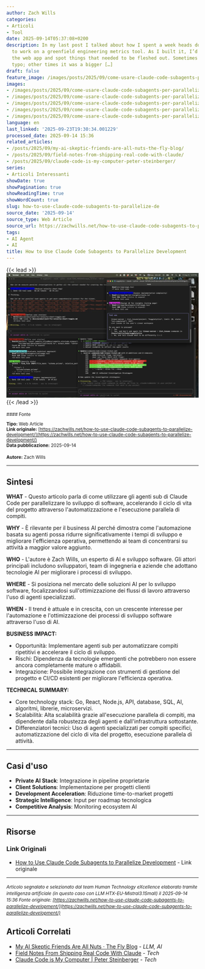 ```yaml
---
author: Zach Wills
categories:
- Articoli
- Tool
date: 2025-09-14T05:37:08+0200
description: In my last post I talked about how I spent a week heads down using AI
  to work on a greenfield engineering metrics tool. As I built it, I’d often navigate
  the web app and spot things that needed to be fleshed out. Sometimes it was a small
  typo; other times it was a bigger […]
draft: false
feature_image: /images/posts/2025/09/come-usare-claude-code-subagents-per-parallelizzare-lo-sviluppo-featured.webp
images:
- /images/posts/2025/09/come-usare-claude-code-subagents-per-parallelizzare-lo-sviluppo-featured.webp
- /images/posts/2025/09/come-usare-claude-code-subagents-per-parallelizzare-lo-sviluppo-2.webp
- /images/posts/2025/09/come-usare-claude-code-subagents-per-parallelizzare-lo-sviluppo-3.webp
- /images/posts/2025/09/come-usare-claude-code-subagents-per-parallelizzare-lo-sviluppo-4.webp
- /images/posts/2025/09/come-usare-claude-code-subagents-per-parallelizzare-lo-sviluppo-5.webp
language: en
last_linked: '2025-09-23T19:30:34.001229'
processed_date: 2025-09-14 15:36
related_articles:
- /posts/2025/09/my-ai-skeptic-friends-are-all-nuts-the-fly-blog/
- /posts/2025/09/field-notes-from-shipping-real-code-with-claude/
- /posts/2025/09/claude-code-is-my-computer-peter-steinberger/
series:
- Articoli Interessanti
showDate: true
showPagination: true
showReadingTime: true
showWordCount: true
slug: how-to-use-claude-code-subagents-to-parallelize-de
source_date: '2025-09-14'
source_type: Web Article
source_url: https://zachwills.net/how-to-use-claude-code-subagents-to-parallelize-development/
tags:
- AI Agent
- AI
title: How to Use Claude Code Subagents to Parallelize Development
---
```


{{< lead >}}
![Featured image](/images/posts/2025/09/come-usare-claude-code-subagents-per-parallelizzare-lo-sviluppo-featured.webp)
{{< /lead >}}

<small>
#### Fonte

**Tipo:** Web Article  
**Link originale:** [https://zachwills.net/how-to-use-claude-code-subagents-to-parallelize-development/](https://zachwills.net/how-to-use-claude-code-subagents-to-parallelize-development/)  
**Data pubblicazione:** 2025-09-14

**Autore:** Zach Wills</small>

---

## Sintesi

**WHAT** - Questo articolo parla di come utilizzare gli agenti sub di Claude Code per parallelizzare lo sviluppo di software, accelerando il ciclo di vita del progetto attraverso l'automatizzazione e l'esecuzione parallela di compiti.

**WHY** - È rilevante per il business AI perché dimostra come l'automazione basata su agenti possa ridurre significativamente i tempi di sviluppo e migliorare l'efficienza operativa, permettendo ai team di concentrarsi su attività a maggior valore aggiunto.

**WHO** - L'autore è Zach Wills, un esperto di AI e sviluppo software. Gli attori principali includono sviluppatori, team di ingegneria e aziende che adottano tecnologie AI per migliorare i processi di sviluppo.

**WHERE** - Si posiziona nel mercato delle soluzioni AI per lo sviluppo software, focalizzandosi sull'ottimizzazione dei flussi di lavoro attraverso l'uso di agenti specializzati.

**WHEN** - Il trend è attuale e in crescita, con un crescente interesse per l'automazione e l'ottimizzazione dei processi di sviluppo software attraverso l'uso di AI.

**BUSINESS IMPACT:**
- Opportunità: Implementare agenti sub per automatizzare compiti ripetitivi e accelerare il ciclo di sviluppo.
- Rischi: Dipendenza da tecnologie emergenti che potrebbero non essere ancora completamente mature o affidabili.
- Integrazione: Possibile integrazione con strumenti di gestione del progetto e CI/CD esistenti per migliorare l'efficienza operativa.

**TECHNICAL SUMMARY:**
- Core technology stack: Go, React, Node.js, API, database, SQL, AI, algoritmi, librerie, microservizi.
- Scalabilità: Alta scalabilità grazie all'esecuzione parallela di compiti, ma dipendente dalla robustezza degli agenti e dall'infrastruttura sottostante.
- Differenziatori tecnici: Uso di agenti specializzati per compiti specifici, automatizzazione del ciclo di vita del progetto, esecuzione parallela di attività.

---

## Casi d'uso

- **Private AI Stack**: Integrazione in pipeline proprietarie
- **Client Solutions**: Implementazione per progetti clienti
- **Development Acceleration**: Riduzione time-to-market progetti
- **Strategic Intelligence**: Input per roadmap tecnologica
- **Competitive Analysis**: Monitoring ecosystem AI

---



## Risorse

### Link Originali
- [How to Use Claude Code Subagents to Parallelize Development](https://zachwills.net/how-to-use-claude-code-subagents-to-parallelize-development/) - Link originale


---

*<small>Articolo segnalato e selezionato dal team Human Technology eXcellence elaborato tramite intelligenza artificiale (in questo caso con LLM HTX-EU-Mistral3.1Small) il 2025-09-14 15:36
Fonte originale: [https://zachwills.net/how-to-use-claude-code-subagents-to-parallelize-development/](https://zachwills.net/how-to-use-claude-code-subagents-to-parallelize-development/)</small>*

## Articoli Correlati

- [My AI Skeptic Friends Are All Nuts · The Fly Blog](/posts/2025/09/my-ai-skeptic-friends-are-all-nuts-the-fly-blog/) - *LLM, AI*
- [Field Notes From Shipping Real Code With Claude](/posts/2025/09/field-notes-from-shipping-real-code-with-claude/) - *Tech*
- [Claude Code is My Computer | Peter Steinberger](/posts/2025/09/claude-code-is-my-computer-peter-steinberger/) - *Tech*